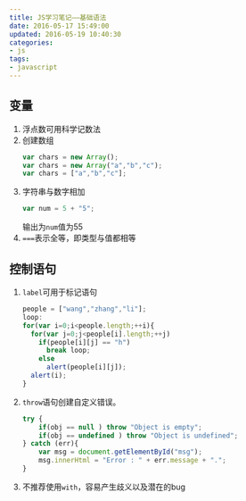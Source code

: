```yaml
---
title: JS学习笔记——基础语法
date: 2016-05-17 15:49:00
updated: 2016-05-19 10:40:30
categories:
- js
tags:
- javascript
---
```

<!-- index-menu -->

## 变量

1. 浮点数可用科学记数法
2. 创建数组
   ```javascript
   var chars = new Array();
   var chars = new Array("a","b","c");
   var chars = ["a","b","c"];
   ```
3. 字符串与数字相加
   ```javascript
   var num = 5 + "5";
   ```
   输出为`num`值为55
4. `===`表示全等，即类型与值都相等

## 控制语句
1. `label`可用于标记语句
    ```javascript
    people = ["wang","zhang","li"];
    loop:
    for(var i=0;i<people.length;++i){
      for(var j=0;j<people[i].length;++j)
        if(people[i][j] == "h")
          break loop;
        else
          alert(people[i][j]);
      alert(i);
    }
    ```
2. `throw`语句创建自定义错误。
    ```javascript
    try {
        if(obj == null ) throw "Object is empty";
        if(obj == undefined ) throw "Object is undefined";
    } catch (err){
        var msg = document.getElementById("msg");
        msg.innerHtml = "Error : " + err.message + ".";
    }
    ```
3. 不推荐使用`with`，容易产生歧义以及潜在的bug

